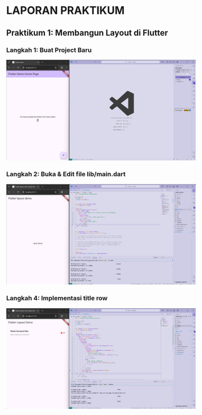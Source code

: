 # LAPORAN PRAKTIKUM

## Praktikum 1: Membangun Layout di Flutter 
### Langkah 1: Buat Project Baru
  ![new_flutter](images/01.png)

### Langkah 2: Buka & Edit file lib/main.dart
  ![open_file](images/02.png)

### Langkah 4: Implementasi title row
  ![title_row](images/03.png)
